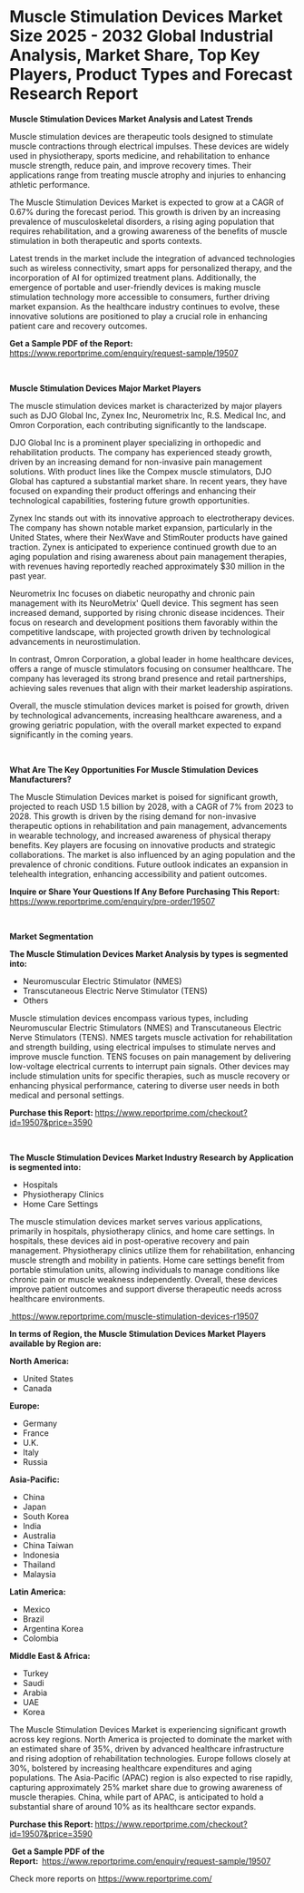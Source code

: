 <p><h1>Muscle Stimulation Devices Market Size 2025 - 2032 Global Industrial Analysis, Market Share, Top Key Players, Product Types and Forecast Research Report</h1></p><p><strong>Muscle Stimulation Devices Market Analysis and Latest Trends</strong></p>
<p><p>Muscle stimulation devices are therapeutic tools designed to stimulate muscle contractions through electrical impulses. These devices are widely used in physiotherapy, sports medicine, and rehabilitation to enhance muscle strength, reduce pain, and improve recovery times. Their applications range from treating muscle atrophy and injuries to enhancing athletic performance.</p><p>The Muscle Stimulation Devices Market is expected to grow at a CAGR of 0.67% during the forecast period. This growth is driven by an increasing prevalence of musculoskeletal disorders, a rising aging population that requires rehabilitation, and a growing awareness of the benefits of muscle stimulation in both therapeutic and sports contexts. </p><p>Latest trends in the market include the integration of advanced technologies such as wireless connectivity, smart apps for personalized therapy, and the incorporation of AI for optimized treatment plans. Additionally, the emergence of portable and user-friendly devices is making muscle stimulation technology more accessible to consumers, further driving market expansion. As the healthcare industry continues to evolve, these innovative solutions are positioned to play a crucial role in enhancing patient care and recovery outcomes.</p></p>
<p><strong>Get a Sample PDF of the Report:&nbsp;</strong> <a href="https://www.reportprime.com/enquiry/request-sample/19507?utm_campaign=3319&utm_medium=2&utm_source=Github&utm_content=ia&utm_term=19032025&utm_id=muscle-stimulation-devices">https://www.reportprime.com/enquiry/request-sample/19507</a></p>
<p>&nbsp;</p>
<p><strong>Muscle Stimulation Devices Major Market Players</strong></p>
<p><p>The muscle stimulation devices market is characterized by major players such as DJO Global Inc, Zynex Inc, Neurometrix Inc, R.S. Medical Inc, and Omron Corporation, each contributing significantly to the landscape.</p><p>DJO Global Inc is a prominent player specializing in orthopedic and rehabilitation products. The company has experienced steady growth, driven by an increasing demand for non-invasive pain management solutions. With product lines like the Compex muscle stimulators, DJO Global has captured a substantial market share. In recent years, they have focused on expanding their product offerings and enhancing their technological capabilities, fostering future growth opportunities.</p><p>Zynex Inc stands out with its innovative approach to electrotherapy devices. The company has shown notable market expansion, particularly in the United States, where their NexWave and StimRouter products have gained traction. Zynex is anticipated to experience continued growth due to an aging population and rising awareness about pain management therapies, with revenues having reportedly reached approximately $30 million in the past year.</p><p>Neurometrix Inc focuses on diabetic neuropathy and chronic pain management with its NeuroMetrix' Quell device. This segment has seen increased demand, supported by rising chronic disease incidences. Their focus on research and development positions them favorably within the competitive landscape, with projected growth driven by technological advancements in neurostimulation.</p><p>In contrast, Omron Corporation, a global leader in home healthcare devices, offers a range of muscle stimulators focusing on consumer healthcare. The company has leveraged its strong brand presence and retail partnerships, achieving sales revenues that align with their market leadership aspirations.</p><p>Overall, the muscle stimulation devices market is poised for growth, driven by technological advancements, increasing healthcare awareness, and a growing geriatric population, with the overall market expected to expand significantly in the coming years.</p></p>
<p>&nbsp;</p>
<p><strong>What Are The Key Opportunities For Muscle Stimulation Devices Manufacturers?</strong></p>
<p><p>The Muscle Stimulation Devices market is poised for significant growth, projected to reach USD 1.5 billion by 2028, with a CAGR of 7% from 2023 to 2028. This growth is driven by the rising demand for non-invasive therapeutic options in rehabilitation and pain management, advancements in wearable technology, and increased awareness of physical therapy benefits. Key players are focusing on innovative products and strategic collaborations. The market is also influenced by an aging population and the prevalence of chronic conditions. Future outlook indicates an expansion in telehealth integration, enhancing accessibility and patient outcomes.</p></p>
<p><strong>Inquire or Share Your Questions If Any Before Purchasing This Report:</strong> <a href="https://www.reportprime.com/enquiry/pre-order/19507?utm_campaign=3319&utm_medium=2&utm_source=Github&utm_content=ia&utm_term=19032025&utm_id=muscle-stimulation-devices">https://www.reportprime.com/enquiry/pre-order/19507</a></p>
<p>&nbsp;</p>
<p><strong>Market Segmentation</strong></p>
<p><strong>The Muscle Stimulation Devices Market Analysis by types is segmented into:</strong></p>
<p><ul><li>Neuromuscular Electric Stimulator (NMES)</li><li>Transcutaneous Electric Nerve Stimulator (TENS)</li><li>Others</li></ul></p>
<p><p>Muscle stimulation devices encompass various types, including Neuromuscular Electric Stimulators (NMES) and Transcutaneous Electric Nerve Stimulators (TENS). NMES targets muscle activation for rehabilitation and strength building, using electrical impulses to stimulate nerves and improve muscle function. TENS focuses on pain management by delivering low-voltage electrical currents to interrupt pain signals. Other devices may include stimulation units for specific therapies, such as muscle recovery or enhancing physical performance, catering to diverse user needs in both medical and personal settings.</p></p>
<p><strong>Purchase this Report:&nbsp;</strong><a href="https://www.reportprime.com/checkout?id=19507&price=3590&utm_campaign=3319&utm_medium=2&utm_source=Github&utm_content=ia&utm_term=19032025&utm_id=muscle-stimulation-devices">https://www.reportprime.com/checkout?id=19507&price=3590</a></p>
<p>&nbsp;</p>
<p><strong>The Muscle Stimulation Devices Market Industry Research by Application is segmented into:</strong></p>
<p><ul><li>Hospitals</li><li>Physiotherapy Clinics</li><li>Home Care Settings</li></ul></p>
<p><p>The muscle stimulation devices market serves various applications, primarily in hospitals, physiotherapy clinics, and home care settings. In hospitals, these devices aid in post-operative recovery and pain management. Physiotherapy clinics utilize them for rehabilitation, enhancing muscle strength and mobility in patients. Home care settings benefit from portable stimulation units, allowing individuals to manage conditions like chronic pain or muscle weakness independently. Overall, these devices improve patient outcomes and support diverse therapeutic needs across healthcare environments.</p></p>
<p><a href="https://www.reportprime.com/muscle-stimulation-devices-r19507?utm_campaign=3319&utm_medium=2&utm_source=Github&utm_content=ia&utm_term=19032025&utm_id=muscle-stimulation-devices">&nbsp;https://www.reportprime.com/muscle-stimulation-devices-r19507</a></p>
<p><strong>In terms of Region, the Muscle Stimulation Devices Market Players available by Region are:</strong></p>
<p>
    <p> <strong> North America: </strong>
        <ul>
            <li>United States</li>
            <li>Canada</li>
        </ul>
        </p> 
    <p> <strong> Europe: </strong>
        <ul>
            <li>Germany</li>
            <li>France</li>
            <li>U.K.</li>
            <li>Italy</li>
            <li>Russia</li>
        </ul>
        </p> 
    <p> <strong> Asia-Pacific: </strong>
        <ul>
            <li>China</li>
            <li>Japan</li>
            <li>South Korea</li>
            <li>India</li>
            <li>Australia</li>
            <li>China Taiwan</li>
            <li>Indonesia</li>
            <li>Thailand</li>
            <li>Malaysia</li>
        </ul>
        </p> 
    <p> <strong> Latin America: </strong>
        <ul>
            <li>Mexico</li>
            <li>Brazil</li>
            <li>Argentina Korea</li>
            <li>Colombia</li>
        </ul>
        </p> 
    <p> <strong> Middle East & Africa: </strong>
        <ul>
            <li>Turkey</li>
            <li>Saudi</li>
            <li>Arabia</li>
            <li>UAE</li>
            <li>Korea</li>
        </ul>
    </p>
    </p>
<p><p>The Muscle Stimulation Devices Market is experiencing significant growth across key regions. North America is projected to dominate the market with an estimated share of 35%, driven by advanced healthcare infrastructure and rising adoption of rehabilitation technologies. Europe follows closely at 30%, bolstered by increasing healthcare expenditures and aging populations. The Asia-Pacific (APAC) region is also expected to rise rapidly, capturing approximately 25% market share due to growing awareness of muscle therapies. China, while part of APAC, is anticipated to hold a substantial share of around 10% as its healthcare sector expands.</p></p>
<p><strong>Purchase this Report: </strong><a href="https://www.reportprime.com/checkout?id=19507&price=3590&utm_campaign=3319&utm_medium=2&utm_source=Github&utm_content=ia&utm_term=19032025&utm_id=muscle-stimulation-devices">https://www.reportprime.com/checkout?id=19507&price=3590</a></p>
<p>&nbsp;<strong>Get a Sample PDF of the Report:&nbsp;&nbsp;</strong><a href="https://www.reportprime.com/enquiry/request-sample/19507?utm_campaign=3319&utm_medium=2&utm_source=Github&utm_content=ia&utm_term=19032025&utm_id=muscle-stimulation-devices">https://www.reportprime.com/enquiry/request-sample/19507</a></p>
<p><strong></strong></p>
<p>Check more reports on <a href="https://www.reportprime.com/?utm_campaign=3319&utm_medium=2&utm_source=Github&utm_content=ia&utm_term=19032025&utm_id=muscle-stimulation-devices">https://www.reportprime.com/</a></p>